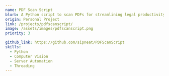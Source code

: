 ```yaml
---
name: PDF Scan Script
blurb: A Python script to scan PDFs for streamlining legal productivity
origin: Personal Project
link: /projects/pdfscanscript/
image: /assets/images/pdfscanscript.png
priority: 3

github_link: https://github.com/sipneat/PDFScanScript
skills: 
  - Python
  - Computer Vision
  - Server Automation
  - Threading
---
```

